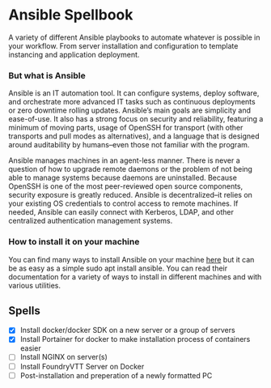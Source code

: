 # Ansible Spellbook
A variety of different Ansible playbooks to automate whatever is possible in your workflow. From server installation and configuration to template instancing and application deployment.

### __But what is Ansible__
Ansible is an IT automation tool. It can configure systems, deploy software, and orchestrate more advanced IT tasks such as continuous deployments or zero downtime rolling updates. Ansible’s main goals are simplicity and ease-of-use. It also has a strong focus on security and reliability, featuring a minimum of moving parts, usage of OpenSSH for transport (with other transports and pull modes as alternatives), and a language that is designed around auditability by humans–even those not familiar with the program.

Ansible manages machines in an agent-less manner. There is never a question of how to upgrade remote daemons or the problem of not being able to manage systems because daemons are uninstalled. Because OpenSSH is one of the most peer-reviewed open source components, security exposure is greatly reduced. Ansible is decentralized–it relies on your existing OS credentials to control access to remote machines. If needed, Ansible can easily connect with Kerberos, LDAP, and other centralized authentication management systems.

### __How to install it on your machine__
You can find many ways to install Ansible on your machine [here](https://docs.ansible.com/ansible/latest/installation_guide/intro_installation.html#installing-the-ansible-community-package) but it can be as easy as a simple sudo apt install ansible. You can read their documentation for a variety of ways to install in different machines and with various utilities.

## Spells
- [x] Install docker/docker SDK on a new server or a group of servers
- [x] Install Portainer for docker to make installation process of containers easier
- [ ] Install NGINX on server(s)
- [ ] Install FoundryVTT Server on Docker
- [ ] Post-installation and preperation of a newly formatted PC
